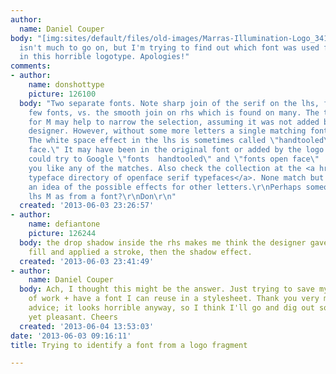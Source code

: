 ```yaml
---
author:
  name: Daniel Couper
body: "[img:sites/default/files/old-images/Marras-Illumination-Logo_3412.jpg]\r\n\r\n\r\nThis
  isn't much to go on, but I'm trying to find out which font was used for the 'M'
  in this horrible logotype. Apologies!"
comments:
- author:
    name: donshottype
    picture: 126100
  body: "Two separate fonts. Note sharp join of the serif on the lhs, found in relatively
    few fonts, vs. the smooth join on rhs which is found on many. The thick lhs stroke
    for M may help to narrow the selection, assuming it was not added by the logo
    designer. However, without some more letters a single matching font is problematic.
    The white space effect in the lhs is sometimes called \"handtooled\" or \"open
    face.\" It may have been in the original font or added by the logo designer. You
    could try to Google \"fonts  handtooled\" and \"fonts open face\"  and see if
    you like any of the matches. Also check the collection at the <a href=\"\r\nhttp://www.fontscape.com/explore?7RK\">Fontscape
    typeface directory of openface serif typefaces</a>. None match but it does give
    an idea of the possible effects for other letters.\r\nPerhaps someone else recognizes
    lhs M as from a font?\r\nDon\r\n"
  created: '2013-06-03 23:26:57'
- author:
    name: defiantone
    picture: 126244
  body: the drop shadow inside the rhs makes me think the designer gave it a zero
    fill and applied a stroke, then the shadow effect.
  created: '2013-06-03 23:41:49'
- author:
    name: Daniel Couper
  body: Ach, I thought this might be the answer. Just trying to save myself a bit
    of work + have a font I can reuse in a stylesheet. Thank you very much for the
    advice; it looks horrible anyway, so I think I'll go and dig out something similar
    yet pleasant. Cheers
  created: '2013-06-04 13:53:03'
date: '2013-06-03 09:16:11'
title: Trying to identify a font from a logo fragment

---
```

